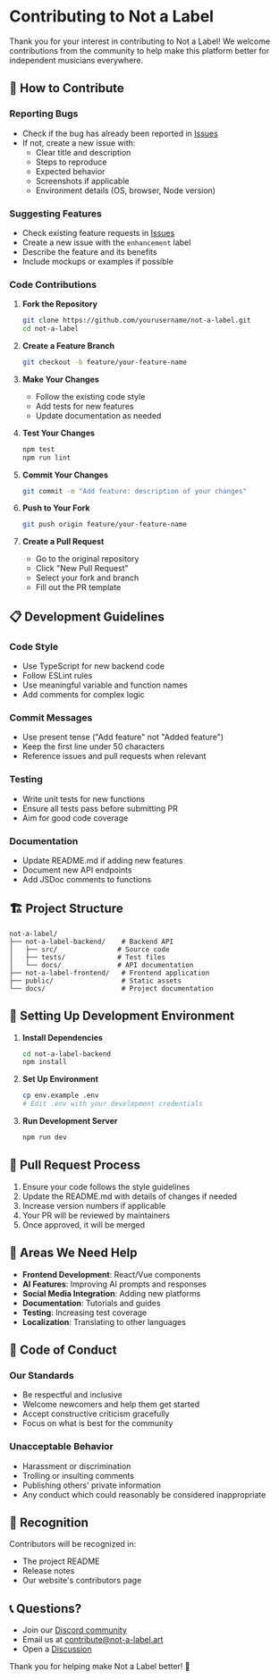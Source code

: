 # Contributing to Not a Label

Thank you for your interest in contributing to Not a Label! We welcome contributions from the community to help make this platform better for independent musicians everywhere.

## 🤝 How to Contribute

### Reporting Bugs
- Check if the bug has already been reported in [Issues](https://github.com/yourusername/not-a-label/issues)
- If not, create a new issue with:
  - Clear title and description
  - Steps to reproduce
  - Expected behavior
  - Screenshots if applicable
  - Environment details (OS, browser, Node version)

### Suggesting Features
- Check existing feature requests in [Issues](https://github.com/yourusername/not-a-label/issues?q=is%3Aissue+is%3Aopen+label%3Aenhancement)
- Create a new issue with the `enhancement` label
- Describe the feature and its benefits
- Include mockups or examples if possible

### Code Contributions

1. **Fork the Repository**
   ```bash
   git clone https://github.com/yourusername/not-a-label.git
   cd not-a-label
   ```

2. **Create a Feature Branch**
   ```bash
   git checkout -b feature/your-feature-name
   ```

3. **Make Your Changes**
   - Follow the existing code style
   - Add tests for new features
   - Update documentation as needed

4. **Test Your Changes**
   ```bash
   npm test
   npm run lint
   ```

5. **Commit Your Changes**
   ```bash
   git commit -m "Add feature: description of your changes"
   ```

6. **Push to Your Fork**
   ```bash
   git push origin feature/your-feature-name
   ```

7. **Create a Pull Request**
   - Go to the original repository
   - Click "New Pull Request"
   - Select your fork and branch
   - Fill out the PR template

## 📋 Development Guidelines

### Code Style
- Use TypeScript for new backend code
- Follow ESLint rules
- Use meaningful variable and function names
- Add comments for complex logic

### Commit Messages
- Use present tense ("Add feature" not "Added feature")
- Keep the first line under 50 characters
- Reference issues and pull requests when relevant

### Testing
- Write unit tests for new functions
- Ensure all tests pass before submitting PR
- Aim for good code coverage

### Documentation
- Update README.md if adding new features
- Document new API endpoints
- Add JSDoc comments to functions

## 🏗️ Project Structure

```
not-a-label/
├── not-a-label-backend/    # Backend API
│   ├── src/               # Source code
│   ├── tests/             # Test files
│   └── docs/              # API documentation
├── not-a-label-frontend/   # Frontend application
├── public/                 # Static assets
└── docs/                   # Project documentation
```

## 🔧 Setting Up Development Environment

1. **Install Dependencies**
   ```bash
   cd not-a-label-backend
   npm install
   ```

2. **Set Up Environment**
   ```bash
   cp env.example .env
   # Edit .env with your development credentials
   ```

3. **Run Development Server**
   ```bash
   npm run dev
   ```

## 📝 Pull Request Process

1. Ensure your code follows the style guidelines
2. Update the README.md with details of changes if needed
3. Increase version numbers if applicable
4. Your PR will be reviewed by maintainers
5. Once approved, it will be merged

## 🎯 Areas We Need Help

- **Frontend Development**: React/Vue components
- **AI Features**: Improving AI prompts and responses
- **Social Media Integration**: Adding new platforms
- **Documentation**: Tutorials and guides
- **Testing**: Increasing test coverage
- **Localization**: Translating to other languages

## 📜 Code of Conduct

### Our Standards
- Be respectful and inclusive
- Welcome newcomers and help them get started
- Accept constructive criticism gracefully
- Focus on what is best for the community

### Unacceptable Behavior
- Harassment or discrimination
- Trolling or insulting comments
- Publishing others' private information
- Any conduct which could reasonably be considered inappropriate

## 🙏 Recognition

Contributors will be recognized in:
- The project README
- Release notes
- Our website's contributors page

## 📞 Questions?

- Join our [Discord community](https://discord.gg/notalabel)
- Email us at contribute@not-a-label.art
- Open a [Discussion](https://github.com/yourusername/not-a-label/discussions)

Thank you for helping make Not a Label better! 🎵